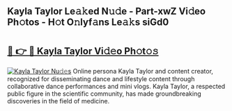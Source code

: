 ## Kayla Taylor Le𝚊𝚔ed N𝚞𝚍e - Part-xwZ Vi𝚍eo Ph𝚘tos - H𝚘t O𝚗lyf𝚊ns Le𝚊𝚔s siGd0

# <h2><a href="http://hf15lf4.feru.top/?c=Kayla+Taylor">🔗 👉 🔴 Kayla Taylor Vi𝚍𝚎o Ph𝚘t𝚘𝚜</a></h2>

[![Kayla Taylor Nu𝚍𝚎s](https://i.imgur.com/0TWrTi3.gif)](http://hf15lf4.feru.top/?c=Kayla+Taylor)
Online persona Kayla Taylor and content creator, recognized for disseminating dance and lifestyle content through collaborative dance performances and mini vlogs. Kayla Taylor, a respected public figure in the scientific community, has made groundbreaking discoveries in the field of medicine. 
